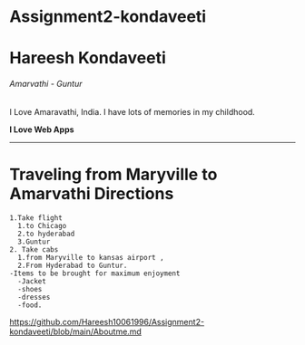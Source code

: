# Assignment2-kondaveeti

# Hareesh Kondaveeti

###### Amarvathi - Guntur

I Love Amaravathi, India. I have lots of memories in my childhood.

**I Love Web Apps**

---
# Traveling from Maryville to Amarvathi Directions
    1.Take flight
      1.to Chicago
      2.to hyderabad
      3.Guntur
    2. Take cabs
      1.from Maryville to kansas airport ,
      2.From Hyderabad to Guntur.
    -Items to be brought for maximum enjoyment
      -Jacket
      -shoes
      -dresses
      -food.

https://github.com/Hareesh10061996/Assignment2-kondaveeti/blob/main/Aboutme.md
